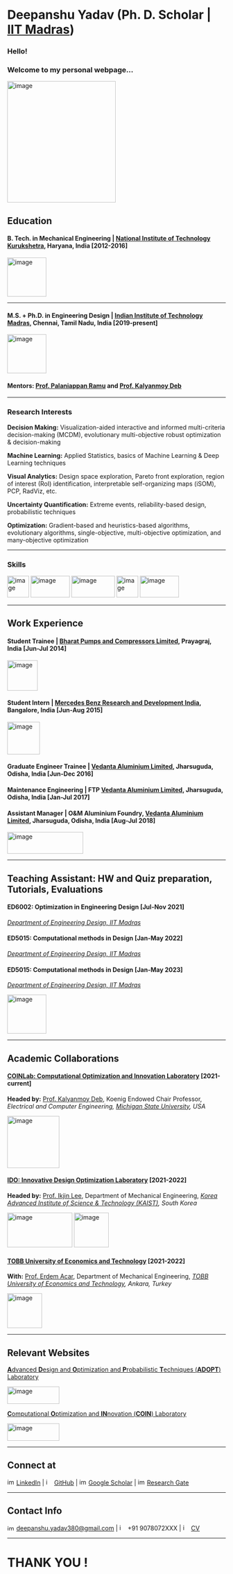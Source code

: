 # Deepanshu Yadav (Ph. D. Scholar | [IIT Madras](https://www.iitm.ac.in/))


### Hello! 

### Welcome to my personal webpage...

<img src="https://github.com/deepanshuIITM/Homepage/assets/137225940/98e92068-30da-4798-bb35-5fcc0d7187d5" alt="image" width="250" height="280">

## Education 
####   B. Tech. in Mechanical Engineering | [National Institute of Technology Kurukshetra](https://nitkkr.ac.in/), Haryana, India [2012-2016]
<img src="https://github.com/deepanshuIITM/Homepage/assets/137225940/095c9b2a-441f-4375-a21e-812b692899b0" alt="image" width="90" height="90">

_________________________________________________________________________________________________________

####   M.S. + Ph.D. in Engineering Design | [Indian Institute of Technology Madras](https://www.iitm.ac.in/), Chennai, Tamil Nadu, India [2019-present]
<img src="https://github.com/deepanshuIITM/Homepage/assets/137225940/14fda2f8-c607-4f04-8d5b-8b99291bf97c" alt="image" width="90" height="90">

#### Mentors: [Prof. Palaniappan Ramu](https://ed.iitm.ac.in/~palramu/) and [Prof. Kalyanmoy Deb](https://www.egr.msu.edu/~kdeb/)

_________________________________________________________________________________________________________

### Research Interests
**Decision Making:** Visualization-aided interactive and informed multi-criteria decision-making (MCDM), evolutionary multi-objective robust optimization & decision-making

**Machine Learning:** Applied Statistics, basics of Machine Learning & Deep Learning techniques

**Visual Analytics:** Design space exploration, Pareto front exploration, region of interest (RoI) identification, interpretable self-organizing maps (iSOM), PCP, RadViz, etc.

**Uncertainty Quantification:** Extreme events, reliability-based design, probabilistic techniques

**Optimization:** Gradient-based and heuristics-based algorithms, evolutionary algorithms, single-objective, multi-objective optimization, and many-objective optimization

_________________________________________________________________________________________________________

### Skills

<img src="https://github.com/deepanshuIITM/Homepage/assets/137225940/733ae47c-cc23-4b17-8d59-d5ce423879b7" alt="image" width="50" height="50"> 
<img src="https://github.com/deepanshuIITM/Homepage/assets/137225940/2f5ead68-ab2e-4d88-bc7b-92c9f7c4f27a" alt="image" width="90" height="50">
<img src="https://github.com/deepanshuIITM/Homepage/assets/137225940/ccca25b5-7dca-403b-a80a-61e656feafb3" alt="image" width="100" height="50"> 
<img src="https://github.com/deepanshuIITM/Homepage/assets/137225940/e7dd23af-8605-4bac-87ef-c9ff1795f658" alt="image" width="50" height="50">
<img src="https://github.com/deepanshuIITM/Homepage/assets/137225940/c4036d9e-63a4-4f7e-b247-e53c6d29c1fa" alt="image" width="90" height="50">


_________________________________________________________________________________________________________

## Work Experience

####   Student Trainee | [Bharat Pumps and Compressors Limited](https://www.bpcnaini.co.in/), Prayagraj, India [Jun-Jul 2014]
<img src="https://github.com/deepanshuIITM/Homepage/assets/137225940/2d3db22d-8584-4d2c-b825-8e745f19de25" alt="image" width="70" height="70">


####   Student Intern | [Mercedes Benz Research and Development India](https://www.mbrdi.co.in/), Bangalore, India [Jun-Aug 2015]
<img src="https://github.com/deepanshuIITM/Homepage/assets/137225940/5bcfd643-0d56-4a54-9838-f7793893e7f3" alt="image" width="75" height="75">


####   Graduate Engineer Trainee | [Vedanta Aluminium Limited](https://vedantaaluminium.com/), Jharsuguda, Odisha, India [Jun-Dec 2016]


####   Maintenance Engineering | FTP [Vedanta Aluminium Limited](https://vedantaaluminium.com/), Jharsuguda, Odisha, India [Jan-Jul 2017]


####   Assistant Manager | O&M Aluminium Foundry, [Vedanta Aluminium Limited](https://vedantaaluminium.com/), Jharsuguda, Odisha, India [Aug-Jul 2018]
<img src="https://github.com/deepanshuIITM/Homepage/assets/137225940/4ffac036-8091-48f3-9666-4d78b29e3ef2" alt="image" width="175" height="50">

_________________________________________________________________________________________________________

## Teaching Assistant: HW and Quiz preparation, Tutorials, Evaluations

#### ED6002: Optimization in Engineering Design [Jul-Nov 2021]
*[Department of Engineering Design, IIT Madras](https://ed.iitm.ac.in/)* 


#### ED5015: Computational methods in Design [Jan-May 2022]
*[Department of Engineering Design, IIT Madras](https://ed.iitm.ac.in/)* 


#### ED5015: Computational methods in Design [Jan-May 2023]
*[Department of Engineering Design, IIT Madras](https://ed.iitm.ac.in/)*

<img src="https://github.com/deepanshuIITM/Homepage/assets/137225940/14fda2f8-c607-4f04-8d5b-8b99291bf97c" alt="image" width="90" height="90">

_________________________________________________________________________________________________________

## Academic Collaborations 

####   [COINLab: Computational Optimization and Innovation Laboratory](https://www.coin-lab.org/content/members.html) [2021-current]
**Headed by:** [Prof. Kalyanmoy Deb](https://www.egr.msu.edu/~kdeb/), Koenig Endowed Chair Professor, *Electrical and Computer Engineering, [Michigan State University](https://msu.edu/), USA* 

<img src="https://github.com/deepanshuIITM/Homepage/assets/137225940/174e1146-140d-4fc9-9489-236130cfdf0b" alt="image" width="120" height="120">


####   [IDO: Innovative Design Optimization Laboratory](http://idol.kaist.ac.kr/courses/?ckattempt=1) [2021-2022]
**Headed by:** [Prof. Ikjin Lee](http://idol.kaist.ac.kr/members/professor/), Department of Mechanical Engineering, *[Korea Advanced Institute of Science & Technology (KAIST)](https://www.kaist.ac.kr/en/), South Korea*

<img src="https://github.com/deepanshuIITM/Homepage/assets/137225940/f014180f-581d-4fae-a609-09634680227e" alt="image" width="150" height="80">
<img src="https://github.com/deepanshuIITM/Homepage/assets/137225940/25f293b4-c628-44b0-9620-cfb105f93fe8" alt="image" width="80" height="80">


####   [TOBB University of Economics and Technology](https://www.etu.edu.tr/en) [2021-2022]
**With:** [Prof. Erdem Acar](http://acar.etu.edu.tr/), Department of Mechanical Engineering, *[TOBB University of Economics and Technology](https://www.etu.edu.tr/en), Ankara, Turkey* 

<img src="https://github.com/deepanshuIITM/Homepage/assets/137225940/af57ce68-89cf-427b-8849-9f7e10ece29d" alt="image" width="80" height="80">

_________________________________________________________________________________________________________

## Relevant Websites

[**A**dvanced **D**esign and **O**ptimization and **P**robabilistic **T**echniques (**ADOPT**) Laboratory](https://ed.iitm.ac.in/~palramu/team.html)

<img src="https://github.com/deepanshuIITM/Homepage/assets/137225940/9d480dd0-41c5-4a33-9c3d-43caa4fbb820" alt="image" width="120" height="40">

[**C**omputational **O**ptimization and **IN**novation (**COIN**) Laboratory](https://www.coin-lab.org/content/members.html)
 
<img src="https://github.com/deepanshuIITM/Homepage/assets/137225940/6b9d7e75-c121-4edd-b16b-528264005bf9" alt="image" width="120" height="40">

_________________________________________________________________________________________________________

 ## Connect at
 
<img src="https://github.com/deepanshuIITM/Homepage/assets/137225940/6a0113b8-6857-4571-b00f-fb4f2edc00c6" alt="image" width="17" height="15">  [LinkedIn](https://www.linkedin.com/in/deepanshu-yadav-557812b7/) |
<img src="https://github.com/deepanshuIITM/Homepage/assets/137225940/a86cf97c-0744-49c2-8ae6-647adf621dda" alt="image" width="15" height="15">  [GitHub](https://github.com/deepanshuIITM?tab=repositories) |
<img src="https://github.com/deepanshuIITM/Homepage/assets/137225940/4d7457d0-7b5e-45c0-8d79-2d68fadfcf6a" alt="image" width="17" height="15"> [Google Scholar](https://scholar.google.com/citations?user=CGESxnMAAAAJ&hl=en&authuser=1) |
<img src="https://github.com/deepanshuIITM/Homepage/assets/137225940/e1ff0157-29a8-4e52-9a60-7386870f26b4" alt="image" width="17" height="15">  [Research Gate](https://www.researchgate.net/profile/Deepanshu-Yadav-5)

_________________________________________________________________________________________________________

## Contact Info
<img src="https://github.com/deepanshuIITM/Homepage/assets/137225940/08627ae9-6841-4820-8ad8-3df2dc3fa06f" alt="image" width="17" height="13">  deepanshu.yadav380@gmail.com |
<img src="https://github.com/deepanshuIITM/Homepage/assets/137225940/a064571d-cd59-4b38-a0f4-79a9427fb60a" alt="image" width="15" height="15">  +91 9078072XXX |
<img src="https://github.com/deepanshuIITM/Homepage/assets/137225940/bc07bd1d-a716-4b9b-888b-b975f489892f" alt="image" width="15" height="15">  [CV](https://github.com/deepanshuIITM/Homepage/blob/main/Deepanshu_CV.pdf) 

_________________________________________________________________________________________________________

# THANK YOU !

 
    







